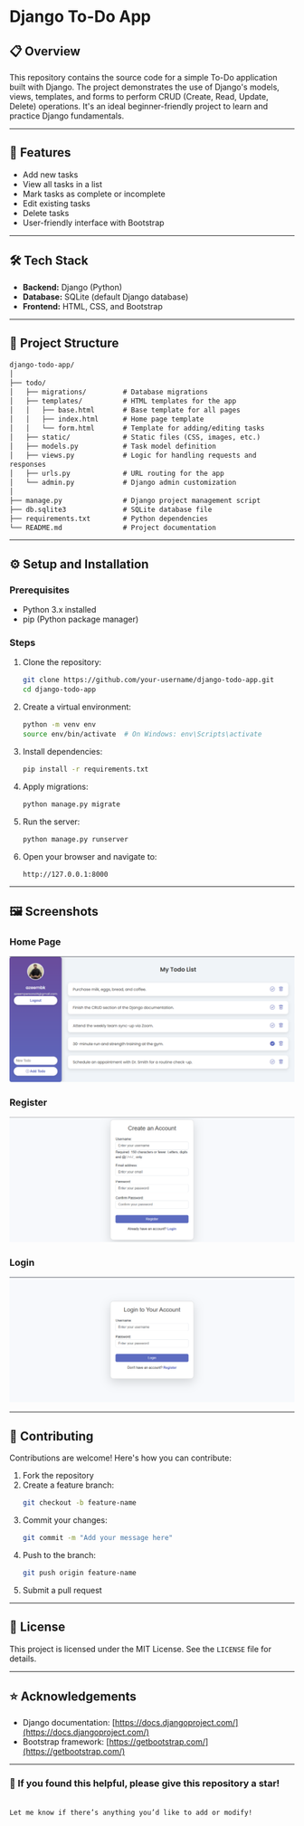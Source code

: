 # Django To-Do App  

## 📋 Overview  
This repository contains the source code for a simple To-Do application built with Django. The project demonstrates the use of Django's models, views, templates, and forms to perform CRUD (Create, Read, Update, Delete) operations. It's an ideal beginner-friendly project to learn and practice Django fundamentals.  

---

## 🚀 Features  
- Add new tasks  
- View all tasks in a list  
- Mark tasks as complete or incomplete  
- Edit existing tasks  
- Delete tasks  
- User-friendly interface with Bootstrap  

---

## 🛠️ Tech Stack  
- **Backend:** Django (Python)  
- **Database:** SQLite (default Django database)  
- **Frontend:** HTML, CSS, and Bootstrap  

---

## 📂 Project Structure  

```plaintext
django-todo-app/
│
├── todo/
│   ├── migrations/         # Database migrations
│   ├── templates/          # HTML templates for the app
│   │   ├── base.html       # Base template for all pages
│   │   ├── index.html      # Home page template
│   │   └── form.html       # Template for adding/editing tasks
│   ├── static/             # Static files (CSS, images, etc.)
│   ├── models.py           # Task model definition
│   ├── views.py            # Logic for handling requests and responses
│   ├── urls.py             # URL routing for the app
│   └── admin.py            # Django admin customization
│
├── manage.py               # Django project management script
├── db.sqlite3              # SQLite database file
├── requirements.txt        # Python dependencies
└── README.md               # Project documentation
```  

---

## ⚙️ Setup and Installation  

### Prerequisites  
- Python 3.x installed  
- pip (Python package manager)  

### Steps  
1. Clone the repository:  
   ```bash
   git clone https://github.com/your-username/django-todo-app.git
   cd django-todo-app
   ```  

2. Create a virtual environment:  
   ```bash
   python -m venv env
   source env/bin/activate  # On Windows: env\Scripts\activate
   ```  

3. Install dependencies:  
   ```bash
   pip install -r requirements.txt
   ```  

4. Apply migrations:  
   ```bash
   python manage.py migrate
   ```  

5. Run the server:  
   ```bash
   python manage.py runserver
   ```  

6. Open your browser and navigate to:  
   ```
   http://127.0.0.1:8000
   ```  

---

## 🖼️ Screenshots  
### Home Page  
![Home Page](Screenshot.png)  

### Register
![Add Task](register.png)  

### Login
![Add Task](login.png)  

---

## 🤝 Contributing  
Contributions are welcome! Here's how you can contribute:  
1. Fork the repository  
2. Create a feature branch:  
   ```bash
   git checkout -b feature-name
   ```  
3. Commit your changes:  
   ```bash
   git commit -m "Add your message here"
   ```  
4. Push to the branch:  
   ```bash
   git push origin feature-name
   ```  
5. Submit a pull request  

---

## 📜 License  
This project is licensed under the MIT License. See the `LICENSE` file for details.  

---

## ⭐ Acknowledgements  
- Django documentation: [https://docs.djangoproject.com/](https://docs.djangoproject.com/)  
- Bootstrap framework: [https://getbootstrap.com/](https://getbootstrap.com/)  

---

### 🌟 If you found this helpful, please give this repository a star!
```  

Let me know if there’s anything you’d like to add or modify!
